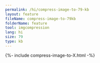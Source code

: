```yaml
---
permalink: /hi/compress-image-to-79-kb
layout: feature
fileName: compress-image-to-79kb
folderName: feature
tool: imgcompression
lang: hi
size: 79
type: kb
---
```


{%- include compress-image-to-X.html -%}
